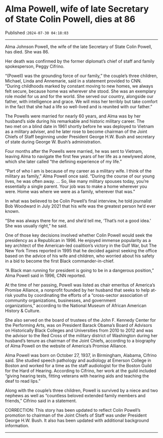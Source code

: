 # Alma Powell, wife of late Secretary of State Colin Powell, dies at 86

Published :`2024-07-30 04:18:03`

---

Alma Johnson Powell, the wife of the late Secretary of State Colin Powell, has died. She was 86.

Her death was confirmed by the former diplomat’s chief of staff and family spokesperson, Peggy Cifrino.

“(Powell) was the grounding force of our family,” the couple’s three children, Michael, Linda and Annemarie, said in a statement provided to CNN. “During childhoods marked by constant moving to new homes, we always felt secure, because home was wherever she stood. She was an exemplary role model for us and for the world. She served our country, alongside our father, with intelligence and grace. We will miss her terribly but take comfort in the fact that she had a life so well-lived and is reunited with our father.”

The Powells were married for nearly 60 years, and Alma was by her husband’s side during his remarkable and historic military career. The two met on a blind date in 1961 shortly before he was deployed to Vietnam as a military adviser, and he later rose to become chairman of the Joint Chiefs of Staff beginning under President George H.W. Bush and secretary of state during George W. Bush’s administration.

Four months after the Powells were married, he was sent to Vietnam, leaving Alma to navigate the first few years of her life as a newlywed alone, which she later called “the defining experience of my life.”

“Part of who I am is because of my career as a military wife. I think of the military as family,” Alma Powell once said. “During the course of our young lives, he was often away. … So, like many military spouses today, you’re essentially a single parent. Your job was to make a home wherever you were. Home was where we were as a family, wherever that was.”

In what was believed to be Colin Powell’s final interview, he told journalist Bob Woodward in July 2021 that his wife was the greatest person he’d ever known.

“She was always there for me, and she’d tell me, ‘That’s not a good idea.’ She was usually right,” he said.

One of those key decisions involved whether Colin Powell would seek the presidency as a Republican in 1996. He enjoyed immense popularity as a key architect of the American-led coalition’s victory in the Gulf War, but The New York Times reported in 1995 that he decided against seeking the office based on the advice of his wife and children, who worried about his safety in a bid to become the first Black commander-in-chief.

“A Black man running for president is going to be in a dangerous position,” Alma Powell said in 1996, CNN reported.

At the time of her passing, Powell was listed as chair emeritus of America’s Promise Alliance, a nonprofit founded by her husband that seeks to help at-risk youths by coordinating the efforts of a “cross-sector association of community organizations, businesses, and government organizations,” according to the National Museum of African American History & Culture.

She also served on the board of trustees of the John F. Kennedy Center for the Performing Arts, was on President Barack Obama’s Board of Advisors on Historically Black Colleges and Universities from 2010 to 2012 and was the advisor to the Red Cross of the military district of Washington during her husband’s tenure as chairman of the Joint Chiefs, according to a biography of Alma Powell on the website of America’s Promise Alliance.

Alma Powell was born on October 27, 1937, in Birmingham, Alabama, Cifrino said. She studied speech pathology and audiology at Emerson College in Boston and worked for a time as the staff audiologist for the Boston Guild for the Hard of Hearing. According to Cifrino, her work at the guild included “giving hearing tests, fitting veterans with hearing aids and teaching the deaf to read lips.”

Along with the couple’s three children, Powell is survived by a niece and two nephews as well as “countless beloved extended family members and friends,” Cifrino said in a statement.

CORRECTION: This story has been updated to reflect Colin Powell’s promotion to chairman of the Joint Chiefs of Staff was under President George H.W. Bush. It also has been updated with additional background information.

---

